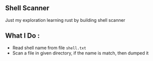 ## Shell Scanner

Just my exploration learning rust by building shell scanner

## What I Do : 

- Read shell name from file `shell.txt`
- Scan a file in given directory, if the name is match, then dumped it